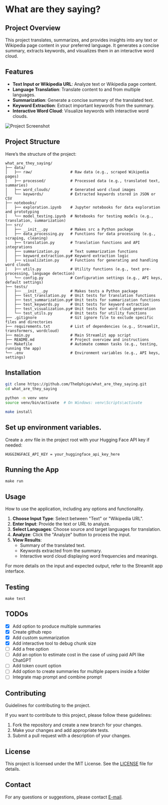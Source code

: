 # What are they saying?

## Project Overview
This project translates, summarizes, and provides insights into any text or Wikipedia page content in your preferred language. It generates a concise summary, extracts keywords, and visualizes them in an interactive word cloud.

## Features
- **Text Input or Wikipedia URL**: Analyze text or Wikipedia page content.
- **Language Translation**: Translate content to and from multiple languages.
- **Summarization**: Generate a concise summary of the translated text.
- **Keyword Extraction**: Extract important keywords from the summary.
- **Interactive Word Cloud**: Visualize keywords with interactive word clouds.

![Project Screenshot](assets/screenshot.png)

## Project Structure

Here’s the structure of the project:
```
what_are_they_saying/
├── data/
│   ├── raw/                 # Raw data (e.g., scraped Wikipedia pages)
│   ├── processed/           # Processed data (e.g., translated text, summaries)
│   ├── word_clouds/         # Generated word cloud images
│   └── keywords/            # Extracted keywords stored in JSON or CSV
├── notebooks/
│   ├── exploration.ipynb    # Jupyter notebooks for data exploration and prototyping
│   └── model_testing.ipynb  # Notebooks for testing models (e.g., translation, summarization)
├── src/
│   ├── __init__.py          # Makes src a Python package
│   ├── data_processing.py   # Functions for data processing (e.g., scraping, cleaning)
│   ├── translation.py       # Translation functions and API integrations
│   ├── summarization.py     # Text summarization functions
│   ├── keyword_extraction.py# Keyword extraction logic
│   ├── visualization.py     # Functions for generating and handling word clouds
│   ├── utils.py             # Utility functions (e.g., text pre-processing, language detection)
│   └── config.py            # Configuration settings (e.g., API keys, default settings)
├── tests/
│   ├── __init__.py          # Makes tests a Python package
│   ├── test_translation.py  # Unit tests for translation functions
│   ├── test_summarization.py# Unit tests for summarization functions
│   ├── test_keywords.py     # Unit tests for keyword extraction
│   ├── test_visualization.py# Unit tests for word cloud generation
│   └── test_utils.py        # Unit tests for utility functions
├── .gitignore               # Git ignore file to exclude specific files and directories
├── requirements.txt         # List of dependencies (e.g., Streamlit, transformers, wordcloud)
├── main.py                  # Main Streamlit app script
├── README.md                # Project overview and instructions
├── Makefile                 # Automate common tasks (e.g., testing, running the app)
└── .env                     # Environment variables (e.g., API keys, settings)
```

## Installation
```bash
git clone https://github.com/TheOphige/what_are_they_saying.git
cd what_are_they_saying

python -m venv venv
source venv/bin/activate  # On Windows: venv\Scripts\activate

make install
```

## Set up environment variables. 
Create a .env file in the project root with your Hugging Face API key if needed:
```
HUGGINGFACE_API_KEY = your_huggingface_api_key_here
```

## Running the App
```
make run
```

## Usage
How to use the application, including any options and functionality.

1. **Choose Input Type**: Select between "Text" or "Wikipedia URL".
2. **Enter Input**: Provide the text or URL to analyze.
3. **Select Languages**: Choose source and target languages for translation.
4. **Analyze**: Click the "Analyze" button to process the input.
5. **View Results**:
   - Summary of the translated text.
   - Keywords extracted from the summary.
   - Interactive word cloud displaying word frequencies and meanings.

For more details on the input and expected output, refer to the Streamlit app interface.

## Testing
```
make test
```

## TODOs
- [x]  Add option to produce multiple summaries
- [x]  Create github repo
- [x]  Add custom summarization
- [x]  Add interactive tool to debug chunk size
- [ ]  Add a free option
- [ ]  Add an option to estimate cost in the case of using paid API like ChatGPT
- [ ]  Add token count option
- [ ]  Add option to create summaries for multiple papers inside a folder
- [ ]  Integrate map prompt and combine prompt

## Contributing
Guidelines for contributing to the project.

If you want to contribute to this project, please follow these guidelines:

1. Fork the repository and create a new branch for your changes.
2. Make your changes and add appropriate tests.
3. Submit a pull request with a description of your changes.


## License

This project is licensed under the MIT License. See the [LICENSE](LICENSE) file for details.

## Contact

For any questions or suggestions, please contact [E-mail](mailto:igetheophilus02@gmail.com).
